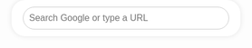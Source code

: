 
<html lang="en">
<head>
  <meta charset="UTF-8">
  <meta name="viewport" content="width=device-width, initial-scale=1.0">
  <title>Google Search Bar Interface</title>
  <style>
    /* General Reset */
    * {
      margin: 0;
      padding: 0;
      box-sizing: border-box;
    }

    /* Body Styling */
    body {
      font-family: Arial, sans-serif;
      display: flex;
      justify-content: center;
      align-items: center;
      height: 100vh;
      background-color: #f2f2f2;
    }

    /* Google Search Container */
    .google-search-container {
      text-align: center;
    }

    /* Search Box Styling */
    .search-box {
      width: 100%;
      max-width: 600px;
      margin-top: -50px;
      background-color: white;
      border-radius: 24px;
      padding: 12px 20px;
      box-shadow: 0px 0px 10px rgba(0, 0, 0, 0.1);
    }

    /* Input Field Styling */
    .search-box input {
      width: 100%;
      padding: 10px;
      font-size: 16px;
      border: 1px solid #ccc;
      border-radius: 24px;
      outline: none;
    }

    /* Input Focus State */
    .search-box input:focus {
      border-color: #4285f4;
    }

    /* Hide Button by Default */
    .search-box button {
      display: none;
    }
  </style>
</head>
<body>

  <!-- Google Search Bar Interface -->
  <div class="google-search-container">
    <div class="search-box">
      <input type="text" id="searchInput" placeholder="Search Google or type a URL">
      <button onclick="performSearch()">Search</button>
    </div>
  </div>

  <script>
    // Perform the Google Search
    function performSearch() {
      const searchQuery = document.getElementById("searchInput").value;
      if (searchQuery.trim() !== "") {
        // Redirect to Google search results
        window.location.href = `https://www.google.com/search?q=${encodeURIComponent(searchQuery)}`;
      } else {
        alert("Please enter a search term.");
      }
    }

    // Trigger search when "Enter" key is pressed
    document.getElementById("searchInput").addEventListener("keypress", function(event) {
      if (event.key === "Enter") {
        performSearch();
      }
    });
  </script>

</body>
</html>
